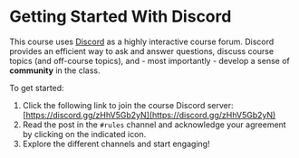 # Getting Started With Discord

This course uses [Discord](https://discord.com/) as a highly interactive course
forum. Discord provides an efficient way to ask and answer questions, discuss
course topics (and off-course topics), and - most importantly - develop a sense
of **community** in the class.

To get started:

1. Click the following link to join the course Discord server:
   [https://discord.gg/zHhV5Gb2yN](https://discord.gg/zHhV5Gb2yN) 
1. Read the post in the `#rules` channel and acknowledge your agreement by
   clicking on the indicated icon.
1. Explore the different channels and start engaging! 

